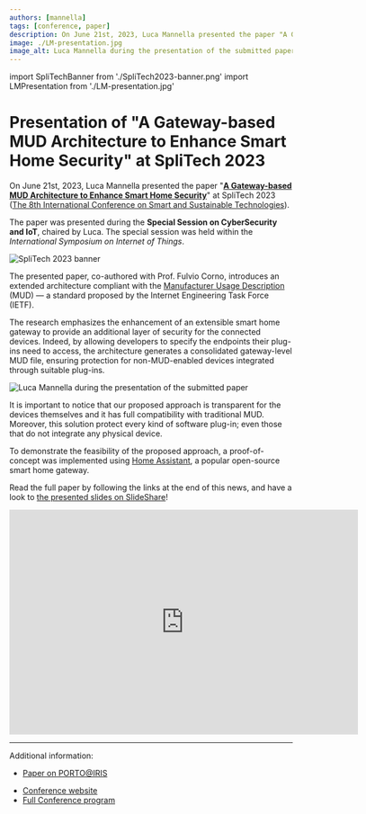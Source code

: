 ```yaml
---
authors: [mannella]
tags: [conference, paper]
description: On June 21st, 2023, Luca Mannella presented the paper "A Gateway-based MUD Architecture to Enhance Smart Home Security" at SpliTech 2023. The paper was presented during the Special Session on CyberSecurity and IoT, chaired by Luca.
image: ./LM-presentation.jpg
image_alt: Luca Mannella during the presentation of the submitted paper
---
```

import SpliTechBanner from './SpliTech2023-banner.png'
import LMPresentation from './LM-presentation.jpg'

# Presentation of "A Gateway-based MUD Architecture to Enhance Smart Home Security" at SpliTech 2023

On June 21st, 2023, Luca Mannella presented the paper "[**A Gateway-based MUD Architecture to Enhance Smart Home Security**](https://www.researchgate.net/publication/370609562_A_Gateway-based_MUD_Architecture_to_Enhance_Smart_Home_Security)" at SpliTech 2023 ([The 8th International Conference on Smart and Sustainable Technologies](https://2023.splitech.org)).

The paper was presented during the **Special Session on CyberSecurity and IoT**, chaired by Luca. The special session was held within the *International Symposium on Internet of Things*.

<p className="text--center"><img src={SpliTechBanner} alt="SpliTech 2023 banner"></img></p>

<!-- truncate -->

The presented paper, co-authored with Prof. Fulvio Corno, introduces an extended architecture compliant with the [Manufacturer Usage Description](https://www.rfc-editor.org/rfc/rfc8520.html) (MUD) — a standard proposed by the Internet Engineering Task Force (IETF).

The research emphasizes the enhancement of an extensible smart home gateway to provide an additional layer of security for the connected devices. Indeed, by allowing developers to specify the endpoints their plug-ins need to access, the architecture generates a consolidated gateway-level MUD file, ensuring protection for non-MUD-enabled devices integrated through suitable plug-ins.

<p className="text--center"><img src={LMPresentation} alt="Luca Mannella during the presentation of the submitted paper"></img></p>

It is important to notice that our proposed approach is transparent for the devices themselves and it has full compatibility with traditional MUD. Moreover, this solution protect every kind of software plug-in; even those that do not integrate any physical device.

To demonstrate the feasibility of the proposed approach, a proof-of-concept was implemented using [Home Assistant](https://www.home-assistant.io/), a popular open-source smart home gateway.


Read the full paper by following the links at the end of this news, and have a look to [the presented slides on SlideShare](https://www.slideshare.net/LucaMannella/a-gateway-based-mud-architecture-to-enhance-smart-home-security)!

<!-- original 476x400 -->
<p className="text--center">
<iframe src="https://www.slideshare.net/slideshow/embed_code/key/nHB5HJ7FDmWbdJ?hostedIn=slideshare&page=upload" width="620" height="400" frameborder="0" marginwidth="0" marginheight="0" scrolling="no"></iframe>
</p>

---

Additional information:

* [Paper on PORTO@IRIS](https://hdl.handle.net/11583/2978408)
<!-- * DOI: [10.3233/AISE210074](https://doi.org/10.3233/AISE210074) -->
* [Conference website](https://2023.splitech.org)
* [Full Conference program](https://2023.splitech.org/assets/SpliTech%20PROGRAM%20FINALNO%204.pdf)
